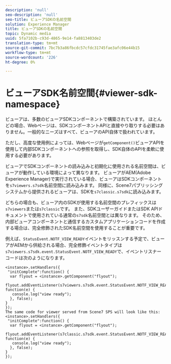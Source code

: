 ```yaml
---
description: 'null'
seo-description: 'null'
seo-title: ビューアSDKの名前空間
solution: Experience Manager
title: ビューアSDKの名前空間
topic: Dynamic media
uuid: 5fa7102b-c93d-4865-9e14-fa8813403de2
translation-type: tm+mt
source-git-commit: 7bc7b3a86fbcdc57cfdc31745fae3afc06e44b15
workflow-type: tm+mt
source-wordcount: '226'
ht-degree: 0%

---
```



# ビューアSDK名前空間{#viewer-sdk-namespace}

ビューアは、多数のビューアSDKコンポーネントで構築されています。 ほとんどの場合、Webページは、SDKコンポーネントAPIと直接やり取りする必要はありません。一般的なニーズはすべて、ビューアのAPI自体で扱われています。

ただし、高度な使用例によっては、Webページが`getComponent()`ビューアAPIを使用して内部SDKコンポーネントへの参照を取得し、SDK自体のAPIを柔軟に使用する必要があります。

ビューアでSDKコンポーネントの読み込みと初期化に使用される名前空間は、ビューアが動作している環境によって異なります。 ビューアがAEM(Adobe Experience Manager)で実行されている場合、ビューアはSDKコンポーネントを`s7viewers.s7sdk`名前空間に読み込みます。 同様に、Scene7パブリッシングシステムから提供されるビューアは、SDKを`s7classic.s7sdk`に読み込みます。

どちらの場合も、ビューア内のSDKが使用する名前空間のプレフィックスは`s7viewers`または`s7classic`です。 また、SDKユーザーガイドまたはSDK APIドキュメントで使用されている通常の`s7sdk`名前空間とは異なります。 そのため、内部ビューアコンポーネントと通信するカスタムアプリケーションコードを作成する場合は、完全修飾されたSDK名前空間を使用することが重要です。

例えば、`StatusEvent.NOTF_VIEW_READY`イベントをリッスンする予定で、ビューアがAEMから供給される場合、完全修飾イベントタイプは`s7viewers.s7sdk.event.StatusEvent.NOTF_VIEW_READY`で、イベントリスナーコードは次のようになります。

```
<instance>.setHandlers({ 
 "initComplete":function() { 
  var flyout = <instance>.getComponent("flyout"); 
   flyout.addEventListener(s7viewers.s7sdk.event.StatusEvent.NOTF_VIEW_READY, function(e) { 
   console.log("view ready"); 
  }, false); 
} 
}); 
The same code for viewer served from Scene7 SPS will look like this: 
<instance>.setHandlers({ 
 "initComplete":function() { 
  var flyout = <instance>.getComponent("flyout"); 
   flyout.addEventListener(s7classic.s7sdk.event.StatusEvent.NOTF_VIEW_READY, function(e) { 
   console.log("view ready"); 
  }, false); 
} 
});
```

